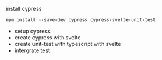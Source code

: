 install cypress
```
npm install --save-dev cypress cypress-svelte-unit-test
```
+ setup cypress
+ create cypress with svelte
+ create unit-test with typescript with svelte
+ intergrate test
